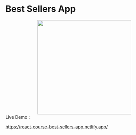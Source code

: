 # Best Sellers App

<div align="center">
  <img height="300" src="https://i.ibb.co/hVYwpJ9/Best-Sellers.png"  />
</div

## Live Demo : 

https://react-course-best-sellers-app.netlify.app/ 